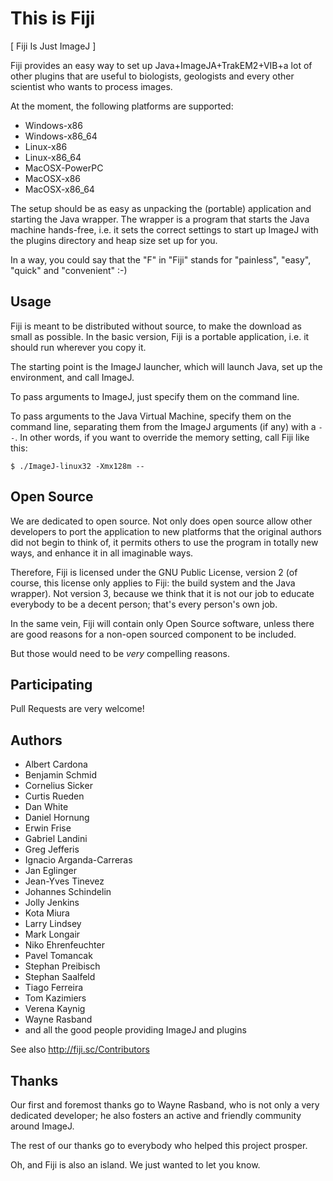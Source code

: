 This is Fiji
============

[ Fiji Is Just ImageJ ]

Fiji provides an easy way to set up Java+ImageJA+TrakEM2+VIB+a lot of
other plugins that are useful to biologists, geologists and every other
scientist who wants to process images.

At the moment, the following platforms are supported:

- Windows-x86
- Windows-x86_64
- Linux-x86
- Linux-x86_64
- MacOSX-PowerPC
- MacOSX-x86
- MacOSX-x86_64

The setup should be as easy as unpacking the (portable) application and
starting the Java wrapper.  The wrapper is a program that starts the Java
machine hands-free, i.e. it sets the correct settings to start up ImageJ
with the plugins directory and heap size set up for you.

In a way, you could say that the "F" in "Fiji" stands for "painless",
"easy", "quick" and "convenient" :-)


Usage
-----

Fiji is meant to be distributed without source, to make the download as
small as possible.  In the basic version, Fiji is a portable application,
i.e. it should run wherever you copy it.

The starting point is the ImageJ launcher, which will launch Java, set up
the environment, and call ImageJ.

To pass arguments to ImageJ, just specify them on the command line.

To pass arguments to the Java Virtual Machine, specify them on the command
line, separating them from the ImageJ arguments (if any) with a `--`.
In other words, if you want to override the memory setting, call Fiji
like this:

	$ ./ImageJ-linux32 -Xmx128m --

Open Source
-----------

We are dedicated to open source.  Not only does open source allow other
developers to port the application to new platforms that the original
authors did not begin to think of, it permits others to use the program
in totally new ways, and enhance it in all imaginable ways.

Therefore, Fiji is licensed under the GNU Public License, version 2 (of
course, this license only applies to Fiji: the build system and the Java
wrapper).  Not version 3, because we think that it is not our job to
educate everybody to be a decent person; that's every person's own job.

In the same vein, Fiji will contain only Open Source software, unless
there are good reasons for a non-open sourced component to be included.

But those would need to be _very_ compelling reasons.

Participating
-------------

Pull Requests are very welcome!

Authors
-------

* Albert Cardona
* Benjamin Schmid
* Cornelius Sicker
* Curtis Rueden
* Dan White
* Daniel Hornung
* Erwin Frise
* Gabriel Landini
* Greg Jefferis
* Ignacio Arganda-Carreras
* Jan Eglinger
* Jean-Yves Tinevez
* Johannes Schindelin
* Jolly Jenkins
* Kota Miura
* Larry Lindsey
* Mark Longair
* Niko Ehrenfeuchter
* Pavel Tomancak
* Stephan Preibisch
* Stephan Saalfeld
* Tiago Ferreira
* Tom Kazimiers
* Verena Kaynig
* Wayne Rasband
* and all the good people providing ImageJ and plugins

See also http://fiji.sc/Contributors

Thanks
------

Our first and foremost thanks go to Wayne Rasband, who is not only a very
dedicated developer; he also fosters an active and friendly community
around ImageJ.

The rest of our thanks go to everybody who helped this project prosper.

Oh, and Fiji is also an island.  We just wanted to let you know.
